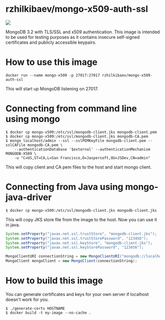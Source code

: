# rzhilkibaev/mongo-x509-auth-ssl
[![](http://dockeri.co/image/rzhilkibaev/mongo-x509-auth-ssl)](https://registry.hub.docker.com/u/rzhilkibaev/mongo-x509-auth-ssl/)

MongoDB 3.2 with TLS/SSL and x509 authentication.
This image is intended to be used for testing purposes as it contains insecure self-signed certificates and publicly accessible keypairs.

# How to use this image

    docker run --name mongo-x509 -p 27017:27017 rzhilkibaev/mongo-x509-auth-ssl
This will start up MongoDB listening on 27017.

# Connecting from command line using mongo

    $ docker cp mongo-x509:/etc/ssl/mongodb-client.jks mongodb-client.pem
    $ docker cp mongo-x509:/etc/ssl/mongodb-client.jks mongodb-CA.pem
    $ mongo localhost/admin --ssl --sslPEMKeyFile mongodb-client.pem --sslCAFile mongodb-CA.pem \
        --authenticationDatabase '$external' --authenticationMechanism MONGODB-X509 \
        -u "C=US,ST=CA,L=San Francisco,O=Jaspersoft,OU=JSDev,CN=admin"
This will copy client and CA pem files to the host and start mongo client.
      
# Connecting from Java using mongo-java-driver

    $ docker cp mongo-x509:/etc/ssl/mongodb-client.jks mongodb-client.jks
This will copy JKS store file from the image to the host. Now you can use it in java. 
```java
System.setProperty("javax.net.ssl.trustStore", "mongodb-client.jks");
System.setProperty("javax.net.ssl.trustStorePassword", "123456");
System.setProperty("javax.net.ssl.keyStore", "mongodb-client.jks");
System.setProperty("javax.net.ssl.keyStorePassword", "123456");

MongoClientURI connectionString = new MongoClientURI("mongodb://localhost:27017/admin?authMechanism=MONGODB-X509&ssl=true");
MongoClient mongoClient = new MongoClient(connectionString);
```

# How to build this image

You can generate certificates and keys for your own server if localhost doesn't work for you.

    $ ./generate-certs HOSTNAME
    $ docker build -t my-image --no-cache .
